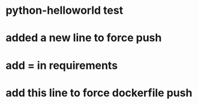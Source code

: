# python-helloworld test
# added a new line to force push
# add = in requirements
# add this line to force dockerfile push
